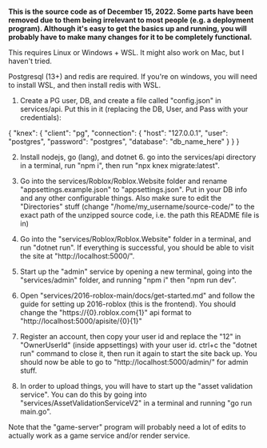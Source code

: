 <b>This is the source code as of December 15, 2022. Some parts have been removed due to them being irrelevant to most people (e.g. a deployment program). Although it's easy to get the basics up and running, you will probably have to make many changes for it to be completely functional.</b>

This requires Linux or Windows + WSL. It might also work on Mac, but I haven't tried.

Postgresql (13+) and redis are required. If you're on windows, you will need to install WSL, and then install redis with WSL.

1. Create a PG user, DB, and create a file called "config.json" in services/api. Put this in it (replacing the DB, User, and Pass with your credentials):

{
    "knex": {
	"client": "pg",
        "connection": {
        "host": "127.0.0.1",
        "user": "postgres",
        "password": "postgres",
        "database": "db_name_here"
        }
    }
}

2. Install nodejs, go (lang), and dotnet 6. go into the services/api directory in a terminal, run "npm i", then run "npx knex migrate:latest".

3. Go into the services/Roblox/Roblox.Website folder and rename "appsettings.example.json" to "appsettings.json". Put in your DB info and any other configurable things. Also make sure to edit the "Directories" stuff (change "/home/my_username/source-code/" to the exact path of the unzipped source code, i.e. the path this README file is in)

4. Go into the "services/Roblox/Roblox.Website" folder in a terminal, and run "dotnet run". If everything is successful, you should be able to visit the site at "http://localhost:5000/".

5. Start up the "admin" service by opening a new terminal, going into the "services/admin" folder, and running "npm i" then "npm run dev".

6. Open "services/2016-roblox-main/docs/get-started.md" and follow the guide for setting up 2016-roblox (this is the frontend). You should change the "https://{0}.roblox.com{1}" api format to "http://localhost:5000/apisite/{0}{1}"

7. Register an account, then copy your user id and replace the "12" in "OwnerUserId" (inside appsettings) with your user id. ctrl+c the "dotnet run" command to close it, then run it again to start the site back up. You should now be able to go to "http://localhost:5000/admin/" for admin stuff.

8. In order to upload things, you will have to start up the "asset validation service". You can do this by going into "services/AssetValidationServiceV2" in a terminal and running "go run main.go".

Note that the "game-server" program will probably need a lot of edits to actually work as a game service and/or render service.

